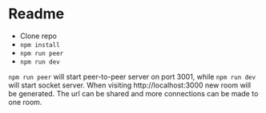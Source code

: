 # Readme

- Clone repo
- ```npm install```
- ```npm run peer```
- ```npm run dev```

`npm run peer` will start peer-to-peer server on port 3001, while `npm run dev` will start socket server.
When visiting http://localhost:3000 new room will be generated.
The url can be shared and more connections can be made to one room.